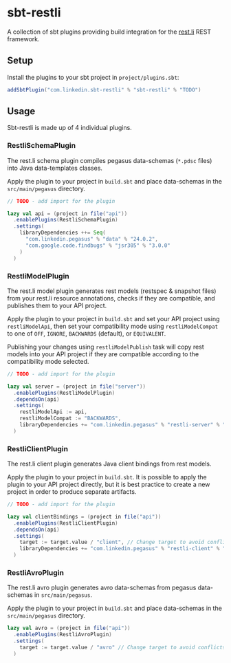 # sbt-restli

A collection of sbt plugins providing build integration for the [rest.li](https://github.com/linkedin/rest.li) REST framework.

Setup
-----

Install the plugins to your sbt project in `project/plugins.sbt`:
```scala
addSbtPlugin("com.linkedin.sbt-restli" % "sbt-restli" % "TODO")
```

Usage
-----

Sbt-restli is made up of 4 individual plugins.

### RestliSchemaPlugin

The rest.li schema plugin compiles pegasus data-schemas (`*.pdsc` files) into Java data-templates classes.

Apply the plugin to your project in `build.sbt` and place data-schemas in the `src/main/pegasus` directory.

```scala
// TODO - add import for the plugin

lazy val api = (project in file("api"))
  .enablePlugins(RestliSchemaPlugin)
  .settings(
    libraryDependencies ++= Seq(
      "com.linkedin.pegasus" % "data" % "24.0.2",
      "com.google.code.findbugs" % "jsr305" % "3.0.0"
    )
  )
```

### RestliModelPlugin

The rest.li model plugin generates rest models (restspec & snapshot files) from your rest.li resource annotations, checks if they are compatible, and publishes them to your API project.

Apply the plugin to your project in `build.sbt` and set your API project using `restliModelApi`, then set your compatibility mode using `restliModelCompat` to one of `OFF`, `IGNORE`, `BACKWARDS` (default), or `EQUIVALENT`. 

Publishing your changes using `restliModelPublish` task will copy rest models into your API project if they are compatible according to the compatibility mode selected.

```scala
// TODO - add import for the plugin

lazy val server = (project in file("server"))
  .enablePlugins(RestliModelPlugin)
  .dependsOn(api)
  .settings(
    restliModelApi := api,
    restliModelCompat := "BACKWARDS",
    libraryDependencies += "com.linkedin.pegasus" % "restli-server" % "24.0.2"
  )
```

### RestliClientPlugin

The rest.li client plugin generates Java client bindings from rest models.

Apply the plugin to your project in `build.sbt`. It is possible to apply the plugin to your API project directly, but it is best practice to create a new project in order to produce separate artifacts.

```scala
// TODO - add import for the plugin

lazy val clientBindings = (project in file("api"))
  .enablePlugins(RestliClientPlugin)
  .dependsOn(api)
  .settings(
    target := target.value / "client", // Change target to avoid conflicts
    libraryDependencies += "com.linkedin.pegasus" % "restli-client" % "24.0.2"
  )
```

### RestliAvroPlugin

The rest.li avro plugin generates avro data-schemas from pegasus data-schemas in `src/main/pegasus`.

Apply the plugin to your project in `build.sbt` and place data-schemas in the `src/main/pegasus` directory.

```scala
lazy val avro = (project in file("api"))
  .enablePlugins(RestliAvroPlugin)
  .settings(
    target := target.value / "avro" // Change target to avoid conflicts
  )
```
